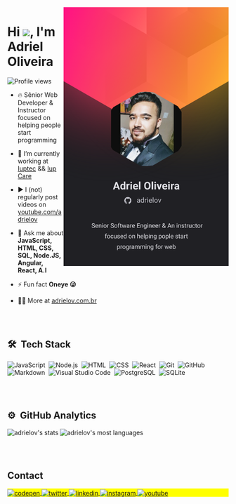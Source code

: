 <img align="right" height="590em" src="https://raw.githubusercontent.com/adrielov/adrielov/ba2d0875a6a977216817ec038824b12050b6a102/profile.svg"/>
<h1 align="left">Hi <img src="https://raw.githubusercontent.com/kaueMarques/kaueMarques/master/hi.gif" height="30px">, I'm Adriel Oliveira</h1>
<p align="left"> <img src="https://komarev.com/ghpvc/?username=adrielov&color=yellow" alt="Profile views" /> </p>

- 🔥 Sênior Web Developer & Instructor focused on helping people start programming 

- 🔭 I’m currently working at [Iuptec](iuptec.com.br) &&  [Iup Care](iup.care)

- ▶️ I (not) regularly post videos on [youtube.com/adrielov](https://youtube.com/adrielov)

- 💬 Ask me about **JavaScript, HTML, CSS, SQL, Node.JS, Angular, React, A.I**

- ⚡ Fun fact **Oneye 😜**

- 👨‍💻 More at [adrielov.com.br](https://adrielov.com.br)



<br><br>

## 🛠 &nbsp;Tech Stack

![JavaScript](https://img.shields.io/badge/-JavaScript-05122A?style=flat&logo=javascript)&nbsp;
![Node.js](https://img.shields.io/badge/-Node.js-05122A?style=flat&logo=node.js)&nbsp;
![HTML](https://img.shields.io/badge/-HTML-05122A?style=flat&logo=HTML5)&nbsp;
![CSS](https://img.shields.io/badge/-CSS-05122A?style=flat&logo=CSS3&logoColor=1572B6)&nbsp;
![React](https://img.shields.io/badge/-React-05122A?style=flat&logo=react)&nbsp;
![Git](https://img.shields.io/badge/-Git-05122A?style=flat&logo=git)&nbsp;
![GitHub](https://img.shields.io/badge/-GitHub-05122A?style=flat&logo=github)&nbsp;
![Markdown](https://img.shields.io/badge/-Markdown-05122A?style=flat&logo=markdown)&nbsp;
![Visual Studio Code](https://img.shields.io/badge/-Visual%20Studio%20Code-05122A?style=flat&logo=visual-studio-code&logoColor=007ACC)&nbsp;
![PostgreSQL](https://img.shields.io/badge/-PostgreSQL-05122A?style=flat&logo=postgresql)&nbsp;
![SQLite](https://img.shields.io/badge/-SQLite-05122A?style=flat&logo=sqlite)&nbsp;

<br><br>

## ⚙️ &nbsp;GitHub Analytics

<p align="left">
<img width="530em" src="https://github-readme-stats.vercel.app/api?username=adrielov&show_icons=true&theme=vision-friendly-dark" alt="adrielov's stats"/>
<img width="530em" src="https://github-readme-stats.vercel.app/api/top-langs/?username=adrielov&layout=compact&theme=vision-friendly-dark" alt="adrielov's most languages"/>
</p>


<br><br>

## Contact

<p align="left" style="background:yellow">
<a href="https://codepen.io/adrielov" target="_blank">
  <img align="center" src="https://img.shields.io/badge/-adrielov-05122A?style=flat&logo=codepen" alt="codepen"/>
</a>
<a href="https://twitter.com/adrielov" target="_blank">
  <img align="center" src="https://img.shields.io/badge/-adrielov-05122A?style=flat&logo=twitter" alt="twitter"/>  
</a>
<a href="https://linkedin.com/in/adrielov" target="_blank">
  <img align="center" src="https://img.shields.io/badge/-adrielov-05122A?style=flat&logo=linkedin" alt="linkedin"/>
</a>
<a href="https://instagram.com/adrielov" target="_blank">
 <img align="center" src="https://img.shields.io/badge/-adrielov-05122A?style=flat&logo=instagram" alt="instagram"/>
</a>
<a href="https://youtube.com/adrielov" target="_blank">
 <img align="center" src="https://img.shields.io/badge/-adrielov-05122A?style=flat&logo=youtube" alt="youtube"/>
</a>
</p>

<!--

<img width="490em" src="https://github-readme-twitter-gazf.vercel.app/api?id=adrielov&layout=wide&show_reply=off&show_retweet=off" />


**adrielov/adrielov** is a ✨ _special_ ✨ repository because its `README.md` (this file) appears on your GitHub profile.

Here are some ideas to get you started:

- 🔭 I’m currently working on ...
- 🌱 I’m currently learning ...
- 👯 I’m looking to collaborate on ...
- 🤔 I’m looking for help with ...
- 💬 Ask me about ...
- 📫 How to reach me: ...
- 😄 Pronouns: ...
- ⚡ Fun fact: ...
-->
